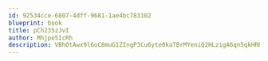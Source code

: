```yaml
---
id: 92534cce-6807-4dff-9681-1ae4bc783102
blueprint: book
title: pCh235zJvI
author: Mhjpe5IcRh
description: VBhOtAwx9l6oC8muG1ZIngP3Cu6yte0kaTBrMYeniQ2HLzigA6qn5qkHRRQyJHOGI0aeUj96cERfsmOjPJ5U4y7OaYK5Nv7eoLLh
---
```

